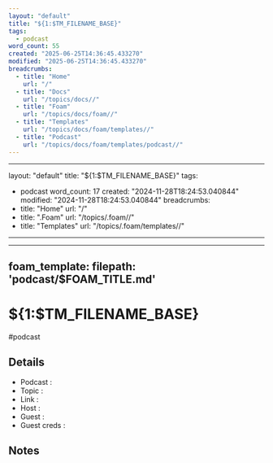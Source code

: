 ```yaml
---
layout: "default"
title: "${1:$TM_FILENAME_BASE}"
tags:
  - podcast
word_count: 55
created: "2025-06-25T14:36:45.433270"
modified: "2025-06-25T14:36:45.433270"
breadcrumbs:
  - title: "Home"
    url: "/"
  - title: "Docs"
    url: "/topics/docs//"
  - title: "Foam"
    url: "/topics/docs/foam//"
  - title: "Templates"
    url: "/topics/docs/foam/templates//"
  - title: "Podcast"
    url: "/topics/docs/foam/templates/podcast//"
---
```

---
layout: "default"
title: "${1:$TM_FILENAME_BASE}"
tags:
  - podcast
word_count: 17
created: "2024-11-28T18:24:53.040844"
modified: "2024-11-28T18:24:53.040844"
breadcrumbs:
  - title: "Home"
    url: "/"
  - title: ".Foam"
    url: "/topics/.foam//"
  - title: "Templates"
    url: "/topics/.foam/templates//"
---
---
foam_template:
  filepath: 'podcast/$FOAM_TITLE.md'
---
# ${1:$TM_FILENAME_BASE}

#podcast

## Details

- Podcast     :
- Topic       :
- Link        :
- Host        :
- Guest       :
- Guest creds :

## Notes
